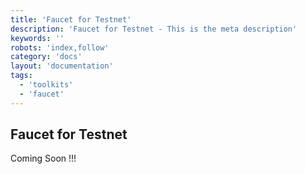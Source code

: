 ```yaml
---
title: 'Faucet for Testnet'
description: 'Faucet for Testnet - This is the meta description'
keywords: ''
robots: 'index,follow'
category: 'docs'
layout: 'documentation'
tags:
  - 'toolkits'
  - 'faucet'
---
```



## Faucet for Testnet

Coming Soon !!!